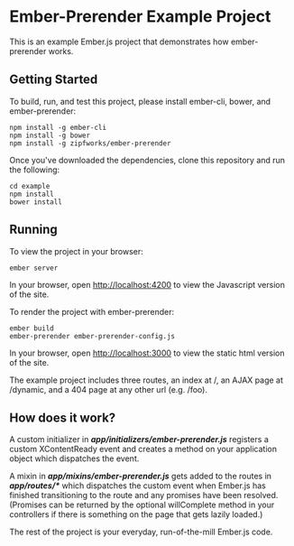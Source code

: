 # Ember-Prerender Example Project #

This is an example Ember.js project that demonstrates how
ember-prerender works.

## Getting Started ##

To build, run, and test this project, please install ember-cli, bower,
and ember-prerender:

    npm install -g ember-cli
    npm install -g bower
    npm install -g zipfworks/ember-prerender
    
Once you've downloaded the dependencies, clone this repository and run the following:

    cd example
    npm install
    bower install

## Running ##

To view the project in your browser:

    ember server
    
In your browser, open [http://localhost:4200](http://localhost:4200) to view the Javascript version of the site.

To render the project with ember-prerender:

    ember build
    ember-prerender ember-prerender-config.js

In your browser, open [http://localhost:3000](http://localhost:3000) to view the static html version of the site.

The example project includes three routes, an index at /, an AJAX page at /dynamic, and a 404 page at any other url (e.g. /foo).

## How does it work? ##

A custom initializer in **_app/initializers/ember-prerender.js_** registers a custom XContentReady event and creates a method on your application object which dispatches the event.

A mixin in **_app/mixins/ember-prerender.js_** gets added to the routes in **_app/routes/*_** which dispatches the custom event when Ember.js has finished transitioning to the route and any promises have been resolved. (Promises can be returned by the optional willComplete method in your controllers if there is something on the page that gets lazily loaded.)

The rest of the project is your everyday, run-of-the-mill Ember.js code.
